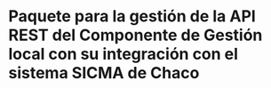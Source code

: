# Paquete para la gestión de la API REST del Componente de Gestión local con su integración con el sistema SICMA de Chaco
